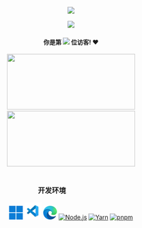 <div align="center">

![](https://quotes-github-readme.vercel.app/api?type=horizontal&theme=dark&border=true&quote=%E6%97%B6%E5%85%89%E6%B5%81%E8%BD%AC%EF%BC%8C%E6%84%BF%E4%BD%A0%E7%BB%88%E6%9C%89%E4%B8%80%E5%A4%A9%E8%83%BD%E5%92%8C%E4%BD%A0%E9%87%8D%E8%A6%81%E7%9A%84%E4%BA%BA%E9%87%8D%E9%80%A2%E3%80%82&author=%E8%89%BE%E6%8B%89%EF%BC%88%E3%80%8A%E5%8F%AF%E5%A1%91%E6%80%A7%E8%AE%B0%E5%BF%86%E3%80%8B%EF%BC%89)

<img src="https://cards-api-latedreamawa.vercel.app/api?pic=4&date=2025-04-30&bilibili=@LateDream_&email=latedreamawa@outlook.com&qq=3276839942&site=https://about.latedream.cn&steam=24%E5%B2%81%E6%B8%85%E7%BA%AF%E7%94%B7%E9%AB%98&bg_color=%231a1b27" width="600" />

#### 你是第 <img src="https://count.getloli.com/@latedream?name=latedream&theme=minecraft&padding=7&offset=0&align=top&scale=1&pixelated=1&darkmode=auto" height="48" /> 位访客! ❤️

<img src="https://github-readme-stats.vercel.app/api?username=LateDreamXD&theme=tokyonight&count_private=true&locale=cn" width="300" height="130" />
<img src="https://github-readme-stats.vercel.app/api/top-langs/?username=LateDreamXD&theme=tokyonight&count_private=true&locale=cn&layout=compact" width="300" height="130" /><br /><br />


<div width="600">

  ### 开发环境 &emsp;&emsp;&emsp;&emsp;&emsp;&nbsp;

  [<img title="Windows 11" alt="Windows 11" title="Windows 11" src="res/win11.png" height="32" />](https://www.microsoft.com/en-us/software-download/windows11)
  [<img title="Visual Studio Code" alt="Visual Studio Code" src="res/vscode.png" height="40" />](https://code.visualstudio.com/download)
  [<img title="Microsoft Edge" alt="Microsoft Edge" src="res/msedge.png" height="32" />](https://www.microsoft.com/en-us/edge/download)
  [<img title="Node.js" alt="Node.js" title="Node.js" src="https://nodejs.org/static/images/favicons/favicon.png" height="32" />](https://nodejs.org/en/download)
  [<img title="Yarn" alt="Yarn" src="https://yarnpkg.com/img/yarn-favicon.svg" height="32" />](https://yarnpkg.com/)
  [<img title="pnpm" alt="pnpm" src="https://pnpm.io/img/pnpm-no-name-with-frame.svg" height="32" />](https://pnpm.io/)
</div>

</div>
